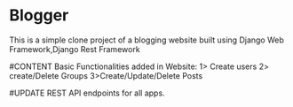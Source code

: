 # Blogger
This is a simple clone project of a blogging website built using Django Web Framework,Django Rest Framework

#CONTENT
Basic Functionalities added in Website:
1> Create users
2> create/Delete Groups
3>Create/Update/Delete Posts

#UPDATE
REST API endpoints for all apps.
